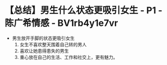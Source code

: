 # 【总结】男生什么状态更吸引女生 - P1 - 陈广希情感 - BV1rb4y1e7vr

-   男生放开手脚的状态更吸引女生
    1.  女生不喜欢整天围着自己转的男人
    2.  喜欢让她患得患失的男生
    3.  重心放在自己的生活、工作和社交上，更有魅力。